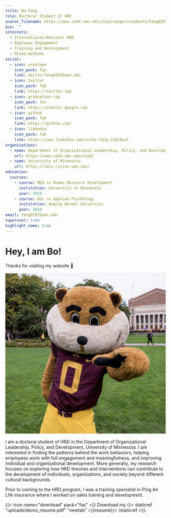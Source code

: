 ```yaml
---
title: Bo Fang
role: Doctoral Student of HRD
avatar_filename: https://www.cehd.umn.edu/olpd/images/students/fang0297.jpg
bio: ""
interests:
  - International/National HRD
  - Employee Engagement
  - Training and Development
  - Mixed-methods
social:
  - icon: envelope 
    icon_pack: fas
    link: mailto:fang0297@umn.edu
  - icon: twitter
    icon_pack: fab
    link: https://twitter.com 
  - icon: graduation-cap
    icon_pack: fas
    link: https://scholar.google.com
  - icon: github
    icon_pack: fab
    link: https://github.com/
  - icon: linkedin
    icon_pack: fab
    link: https://www.linkedin.com/in/bo-fang-21b14ba3
organizations:
  - name: Department of Organizational Leadership, Policy, and Development
    url: https://www.cehd.umn.edu/olpd/
  - name: University of Minnesota
    url: https://twin-cities.umn.edu/
education:
  courses:
    - course: MEd in Human Resource Development
      institution: University of Minnesota
      year: 2019
    - course: BSc in Applied Psychology
      institution: Anqing Normal University
      year: 2016
email: fang0297@umn.edu
superuser: true
highlight_name: true
---
```

# **Hey, I am Bo!**

Thanks for visiting my website 👋

![](img_8086.jpg)

I am a doctoral student of HRD in the Department of Organizational Leadership, Policy, and Development, University of Minnesota. I am interested in finding the patterns behind the work behaviors, helping employees work with full engagement and meaningfulness, and improving individual and organizational development. More generally, my research focuses on exploring how HRD theories and interventions can contribute to the development of individuals, organizations, and society beyond different cultural backgrounds.

Prior to coming to the HRD program, I was a training specialist in Ping An Life insurance where I worked on sales training and development.

{{< icon name="download" pack="fas" >}} Download my {{< staticref "uploads/demo_resume.pdf" "newtab" >}}resumé{{< /staticref >}}.